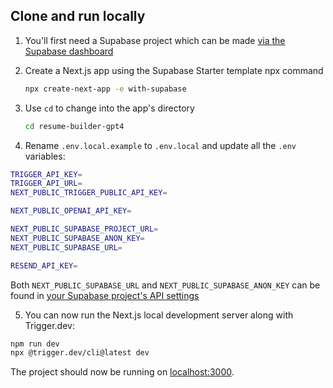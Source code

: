 ## Clone and run locally

1. You'll first need a Supabase project which can be made [via the Supabase dashboard](https://database.new)

2. Create a Next.js app using the Supabase Starter template npx command

   ```bash
   npx create-next-app -e with-supabase
   ```

3. Use `cd` to change into the app's directory

   ```bash
   cd resume-builder-gpt4
   ```

4. Rename `.env.local.example` to `.env.local` and update all the `.env` variables:

```bash
TRIGGER_API_KEY=
TRIGGER_API_URL=
NEXT_PUBLIC_TRIGGER_PUBLIC_API_KEY=

NEXT_PUBLIC_OPENAI_API_KEY=

NEXT_PUBLIC_SUPABASE_PROJECT_URL=
NEXT_PUBLIC_SUPABASE_ANON_KEY=
NEXT_PUBLIC_SUPABASE_URL=

RESEND_API_KEY=

```

Both `NEXT_PUBLIC_SUPABASE_URL` and `NEXT_PUBLIC_SUPABASE_ANON_KEY` can be found in [your Supabase project's API settings](https://app.supabase.com/project/_/settings/api)

5. You can now run the Next.js local development server along with Trigger.dev:

```bash
npm run dev
npx @trigger.dev/cli@latest dev
```

The project should now be running on [localhost:3000](http://localhost:3000/).
